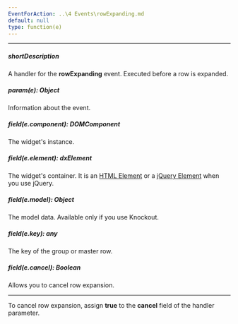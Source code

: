 ```yaml
---
EventForAction: ..\4 Events\rowExpanding.md
default: null
type: function(e)
---
```

---
##### shortDescription
A handler for the **rowExpanding** event. Executed before a row is expanded.

##### param(e): Object
Information about the event.

##### field(e.component): DOMComponent
The widget's instance.

##### field(e.element): dxElement
The widget's container. It is an [HTML Element](https://developer.mozilla.org/en-US/docs/Web/API/HTMLElement) or a [jQuery Element](https://api.jquery.com/Types/#jQuery) when you use jQuery.

##### field(e.model): Object
The model data. Available only if you use Knockout.

##### field(e.key): any
The key of the group or master row.

##### field(e.cancel): Boolean
Allows you to cancel row expansion.

---
To cancel row expansion, assign **true** to the **cancel** field of the handler parameter.